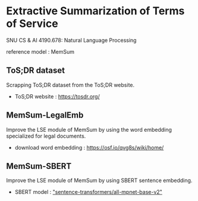 # Extractive Summarization of Terms of Service

SNU CS & AI 4190.678: Natural Language Processing

reference model : MemSum

## ToS;DR dataset

Scrapping ToS;DR dataset from the ToS;DR website.

- ToS;DR website : <https://tosdr.org/>

## MemSum-LegalEmb

Improve the LSE module of MemSum by using the word embedding specialized for legal documents.

- download word embedding : <https://osf.io/qvg8s/wiki/home/>

## MemSum-SBERT

Improve the LSE module of MemSum by using SBERT sentence embedding.

- SBERT model : ["sentence-transformers/all-mpnet-base-v2"](https://huggingface.co/sentence-transformers/all-mpnet-base-v2)
